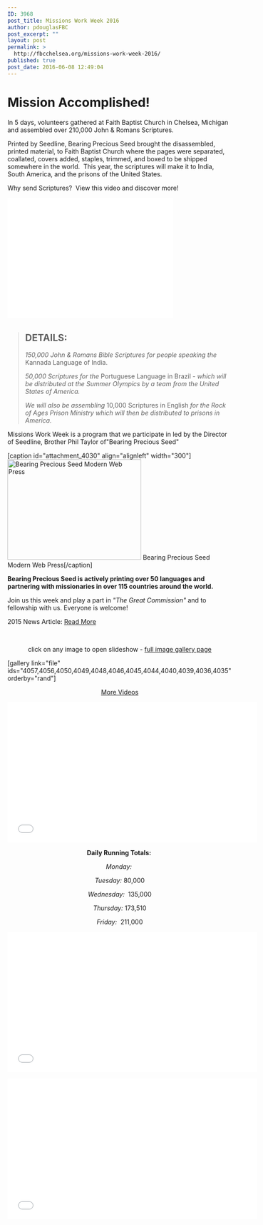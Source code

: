 ```yaml
---
ID: 3968
post_title: Missions Work Week 2016
author: pdouglasFBC
post_excerpt: ""
layout: post
permalink: >
  http://fbcchelsea.org/missions-work-week-2016/
published: true
post_date: 2016-06-08 12:49:04
---
```

<h1>Mission Accomplished!</h1><p>In 5 days, volunteers gathered at Faith Baptist Church in Chelsea, Michigan and assembled over 210,000 John &amp; Romans Scriptures.</p><p>Printed by Seedline, Bearing Precious Seed brought the disassembled, printed material, to Faith Baptist Church where the pages were separated, coallated, covers added, staples, trimmed, and boxed to be shipped somewhere in the world.  This year, the scriptures will make it to India, South America, and the prisons of the United States.</p><p>Why send Scriptures?  View this video and discover more!</p><p><iframe src="//www.youtube.com/embed/u7V1kKkkHLw" width="372" height="269" frameborder="0" allowfullscreen="allowfullscreen"></iframe> </p><blockquote><h2>DETAILS:</h2><p><em>150,000 John &amp; Romans Bible Scriptures for people speaking the</em> Kannada Language of India.</p><p><em>50,000 Scriptures for the</em> Portuguese Language in Brazil - <em>which will be distributed at the Summer Olympics by a team from the United States of America.</em></p><p><em>We will also be assembling</em> 10,000 Scriptures in English <em>for the Rock of Ages Prison Ministry which will then be distributed to prisons in America.</em></p></blockquote><p>Missions Work Week is a program that we participate in led by the Director of Seedline, Brother Phil Taylor of"Bearing Precious Seed" </p>[caption id="attachment_4030" align="alignleft" width="300"]<a href="http://fbcchelsea.org/wp-content/uploads/2016/06/bearingpreciousseedwebpress.jpg"><img class="size-medium wp-image-4030" src="http://fbcchelsea.org/wp-content/uploads/2016/06/bearingpreciousseedwebpress-300x225.jpg" alt="Bearing Precious Seed Modern Web Press" width="300" height="225" /></a> Bearing Precious Seed Modern Web Press[/caption]<p><strong>Bearing Precious Seed is actively printing over 50 languages and partnering with missionaries in over 115 countries around the world.</strong></p><p>Join us this week and play a part in <em>"The Great Commission" </em>and to fellowship with us. Everyone is welcome!</p><p>2015 News Article: <a href="http://thesuntimesnews.com/bearing-a-precious-seed/" target="_blank">Read More</a></p><p>&nbsp;</p><p style="text-align: center;">click on any image to open slideshow - <a href="http://fbcchelsea.org/missions-work-week-2016-image-gallery/" target="_blank">full image gallery page</a></p><p>[gallery link="file" ids="4057,4056,4050,4049,4048,4046,4045,4044,4040,4039,4036,4035" orderby="rand"]</p><p style="text-align: center;"><a href="http://fbcchelsea.org/missions-work-week-2016-video-gallery/">More Videos</a></p><p style="text-align: center;"><iframe src="//www.youtube.com/embed/sQL-Ly3rzbY" width="560" height="315" frameborder="0" allowfullscreen="allowfullscreen"></iframe></p><p style="text-align: center;"><strong>Daily Running Totals: </strong></p><p style="text-align: center;"><em>Monday: </em></p><p style="text-align: center;"><em>Tuesday:</em> 80,000</p><p style="text-align: center;"><em>Wednesday:</em>  135,000</p><p style="text-align: center;"><em>Thursday:</em> 173,510</p><p style="text-align: center;"><em>Friday:</em>  211,000</p><p style="text-align: center;"><iframe src="//www.youtube.com/embed/yVNY-SWNEJw" width="560" height="315" frameborder="0" allowfullscreen="allowfullscreen"></iframe></p><p style="text-align: center;"><iframe src="//www.youtube.com/embed/hiaJCsbgf-Y" width="560" height="315" frameborder="0" allowfullscreen="allowfullscreen"></iframe></p><p>&nbsp;</p>